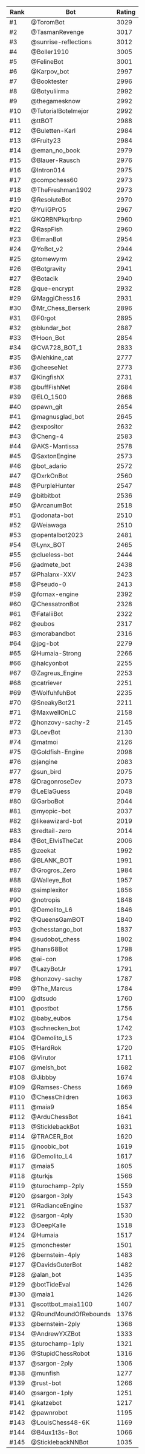 Rank|Bot|Rating
---|---|---
#1|@ToromBot|3029
#2|@TasmanRevenge|3017
#3|@sunrise-reflections|3012
#4|@Boller1910|3005
#5|@FelineBot|3001
#6|@Karpov_bot|2997
#7|@Booktester|2996
#8|@Botyuliirma|2992
#9|@thegamesknow|2992
#10|@TutorialBotelmejor|2992
#11|@ttBOT|2988
#12|@Buletten-Karl|2984
#13|@Fruity23|2984
#14|@eman_no_book|2979
#15|@Blauer-Rausch|2976
#16|@Intron014|2975
#17|@compchess60|2973
#18|@TheFreshman1902|2973
#19|@ResoluteBot|2970
#20|@YuliGPrO5|2967
#21|@KQRBNPkqrbnp|2960
#22|@RaspFish|2960
#23|@EmanBot|2954
#24|@YoBot_v2|2944
#25|@tomewyrm|2942
#26|@Botgravity|2941
#27|@Botacik|2940
#28|@que-encrypt|2932
#29|@MaggiChess16|2931
#30|@Mr_Chess_Berserk|2896
#31|@F0rgot|2895
#32|@blundar_bot|2887
#33|@Hoon_Bot|2854
#34|@CVA728_BOT_1|2833
#35|@Alehkine_cat|2777
#36|@cheeseNet|2773
#37|@KingfishX|2731
#38|@buffFishNet|2684
#39|@ELO_1500|2668
#40|@pawn_git|2654
#41|@magnusglad_bot|2645
#42|@expositor|2632
#43|@Cheng-4|2583
#44|@AKS-Mantissa|2578
#45|@SaxtonEngine|2573
#46|@bot_adario|2572
#47|@DxrkOnBot|2560
#48|@PurpleHunter|2547
#49|@bitbitbot|2536
#50|@ArcanumBot|2518
#51|@odonata-bot|2510
#52|@Weiawaga|2510
#53|@opentalbot2023|2481
#54|@Lynx_BOT|2465
#55|@clueless-bot|2444
#56|@admete_bot|2438
#57|@Phalanx-XXV|2423
#58|@Pseudo-0|2413
#59|@fornax-engine|2392
#60|@ChessatronBot|2328
#61|@FataliiBot|2322
#62|@eubos|2317
#63|@morabandbot|2316
#64|@jpg-bot|2279
#65|@Humaia-Strong|2266
#66|@halcyonbot|2255
#67|@Zagreus_Engine|2253
#68|@catriever|2251
#69|@WolfuhfuhBot|2235
#70|@SneakyBot21|2211
#71|@MaxwellOnLC|2158
#72|@honzovy-sachy-2|2145
#73|@LoevBot|2130
#74|@matmoi|2126
#75|@Goldfish-Engine|2098
#76|@jangine|2083
#77|@sun_bird|2075
#78|@DragonroseDev|2073
#79|@LeElaGuess|2048
#80|@GarboBot|2044
#81|@myopic-bot|2037
#82|@likeawizard-bot|2019
#83|@redtail-zero|2014
#84|@Bot_ElvisTheCat|2006
#85|@zeekat|1992
#86|@BLANK_BOT|1991
#87|@Grogros_Zero|1984
#88|@Walleye_Bot|1957
#89|@simplexitor|1856
#90|@notropis|1848
#91|@Demolito_L6|1846
#92|@QueensGamBOT|1840
#93|@chesstango_bot|1837
#94|@sudobot_chess|1802
#95|@hans68Bot|1798
#96|@ai-con|1796
#97|@LazyBotJr|1791
#98|@honzovy-sachy|1787
#99|@The_Marcus|1784
#100|@dtsudo|1760
#101|@postbot|1756
#102|@baby_eubos|1754
#103|@schnecken_bot|1742
#104|@Demolito_L5|1723
#105|@HardRok|1720
#106|@Virutor|1711
#107|@melsh_bot|1682
#108|@Jibbby|1674
#109|@Ramses-Chess|1669
#110|@ChessChildren|1663
#111|@maia9|1654
#112|@ArduChessBot|1641
#113|@SticklebackBot|1631
#114|@TRACER_Bot|1620
#115|@noobic_bot|1619
#116|@Demolito_L4|1617
#117|@maia5|1605
#118|@turkjs|1566
#119|@turochamp-2ply|1559
#120|@sargon-3ply|1543
#121|@RadianceEngine|1537
#122|@sargon-4ply|1530
#123|@DeepKalle|1518
#124|@Humaia|1517
#125|@monchester|1501
#126|@bernstein-4ply|1483
#127|@DavidsGuterBot|1482
#128|@alan_bot|1435
#129|@botTideEval|1426
#130|@maia1|1426
#131|@scottbot_maia1100|1407
#132|@RoundMoundOfRebounds|1376
#133|@bernstein-2ply|1368
#134|@AndrewYXZBot|1333
#135|@turochamp-1ply|1321
#136|@StupidChessRobot|1316
#137|@sargon-2ply|1306
#138|@munfish|1277
#139|@rust-bot|1266
#140|@sargon-1ply|1251
#141|@katzebot|1217
#142|@pawnrobot|1195
#143|@LouisChess48-6K|1169
#144|@B4ux1t3s-Bot|1066
#145|@SticklebackNNBot|1035

